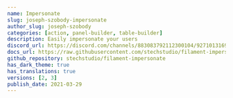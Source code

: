 ```yaml
---
name: Impersonate
slug: joseph-szobody-impersonate
author_slug: joseph-szobody
categories: [action, panel-builder, table-builder]
description: Easily impersonate your users
discord_url: https://discord.com/channels/883083792112300104/927101316990398494
docs_url: https://raw.githubusercontent.com/stechstudio/filament-impersonate/master/README.md
github_repository: stechstudio/filament-impersonate
has_dark_theme: true
has_translations: true
versions: [2, 3]
publish_date: 2021-03-29
---
```

